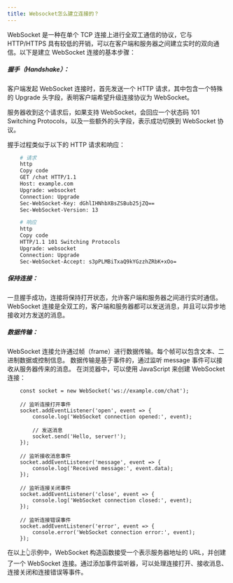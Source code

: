 ```yaml
---
title: Websocket怎么建立连接的？
---
```



WebSocket 是一种在单个 TCP 连接上进行全双工通信的协议，它与 HTTP/HTTPS 具有较低的开销，可以在客户端和服务器之间建立实时的双向通信。以下是建立 WebSocket 连接的基本步骤：

##### 握手（Handshake）：

客户端发起 WebSocket 连接时，首先发送一个 HTTP 请求，其中包含一个特殊的 Upgrade 头字段，表明客户端希望升级连接协议为 WebSocket。

服务器收到这个请求后，如果支持 WebSocket，会回应一个状态码 101 Switching Protocols，以及一些额外的头字段，表示成功切换到 WebSocket 协议。

握手过程类似于以下的 HTTP 请求和响应：

```bash
    # 请求
    http
    Copy code
    GET /chat HTTP/1.1
    Host: example.com
    Upgrade: websocket
    Connection: Upgrade
    Sec-WebSocket-Key: dGhlIHNhbXBsZSBub25jZQ==
    Sec-WebSocket-Version: 13
```



```bash
    # 响应
    http
    Copy code
    HTTP/1.1 101 Switching Protocols
    Upgrade: websocket
    Connection: Upgrade
    Sec-WebSocket-Accept: s3pPLMBiTxaQ9kYGzzhZRbK+xOo=
```

##### 保持连接：

一旦握手成功，连接将保持打开状态，允许客户端和服务器之间进行实时通信。
WebSocket 连接是全双工的，客户端和服务器都可以发送消息，并且可以异步地接收对方发送的消息。

##### 数据传输：

WebSocket 连接允许通过帧（frame）进行数据传输。每个帧可以包含文本、二进制数据或控制信息。
数据传输是基于事件的，通过监听 message 事件可以接收从服务器传来的消息。
在浏览器中，可以使用 JavaScript 来创建 WebSocket 连接：

```ecmascript 6
    const socket = new WebSocket('ws://example.com/chat');

    // 监听连接打开事件
    socket.addEventListener('open', event => {
        console.log('WebSocket connection opened:', event);
    
        // 发送消息
        socket.send('Hello, server!');
    });
    
    // 监听接收消息事件
    socket.addEventListener('message', event => {
        console.log('Received message:', event.data);
    });
    
    // 监听连接关闭事件
    socket.addEventListener('close', event => {
        console.log('WebSocket connection closed:', event);
    });
    
    // 监听连接错误事件
    socket.addEventListener('error', event => {
        console.error('WebSocket connection error:', event);
    });
```

在以上👆示例中，WebSocket 构造函数接受一个表示服务器地址的 URL，并创建了一个 WebSocket 连接。通过添加事件监听器，可以处理连接打开、接收消息、连接关闭和连接错误等事件。